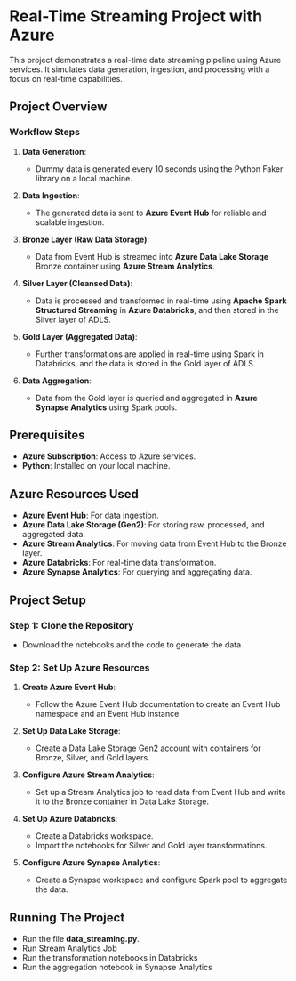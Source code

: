 # Real-Time Streaming Project with Azure

This project demonstrates a real-time data streaming pipeline using Azure services. It simulates data generation, ingestion, and processing with a focus on real-time capabilities.

## Project Overview

### Workflow Steps
1. **Data Generation**:
   - Dummy data is generated every 10 seconds using the Python Faker library on a local machine.

2. **Data Ingestion**:
   - The generated data is sent to **Azure Event Hub** for reliable and scalable ingestion.

3. **Bronze Layer (Raw Data Storage)**:
   - Data from Event Hub is streamed into **Azure Data Lake Storage** Bronze container using **Azure Stream Analytics**.

4. **Silver Layer (Cleansed Data)**:
   - Data is processed and transformed in real-time using **Apache Spark Structured Streaming** in **Azure Databricks**, and then stored in the Silver layer of ADLS.

5. **Gold Layer (Aggregated Data)**:
   - Further transformations are applied in real-time using Spark in Databricks, and the data is stored in the Gold layer of ADLS.

6. **Data Aggregation**:
   - Data from the Gold layer is queried and aggregated in **Azure Synapse Analytics** using Spark pools.


## Prerequisites

- **Azure Subscription**: Access to Azure services.
- **Python**: Installed on your local machine.


## Azure Resources Used

- **Azure Event Hub**: For data ingestion.
- **Azure Data Lake Storage (Gen2)**: For storing raw, processed, and aggregated data.
- **Azure Stream Analytics**: For moving data from Event Hub to the Bronze layer.
- **Azure Databricks**: For real-time data transformation.
- **Azure Synapse Analytics**: For querying and aggregating data.

## Project Setup

### Step 1: Clone the Repository
  - Download the notebooks and the code to generate the data

### Step 2: Set Up Azure Resources
1. **Create Azure Event Hub**:
   - Follow the Azure Event Hub documentation to create an Event Hub namespace and an Event Hub instance.

2. **Set Up Data Lake Storage**:
   - Create a Data Lake Storage Gen2 account with containers for Bronze, Silver, and Gold layers.

3. **Configure Azure Stream Analytics**:
   - Set up a Stream Analytics job to read data from Event Hub and write it to the Bronze container in Data Lake Storage.

4. **Set Up Azure Databricks**:
   - Create a Databricks workspace.
   - Import the notebooks for Silver and Gold layer transformations.

5. **Configure Azure Synapse Analytics**:
   - Create a Synapse workspace and configure Spark pool to aggregate the data.


## Running The Project
  - Run the file **data_streaming.py**.
  - Run Stream Analytics Job
  - Run the transformation notebooks in Databricks
  - Run the aggregation notebook in Synapse Analytics
